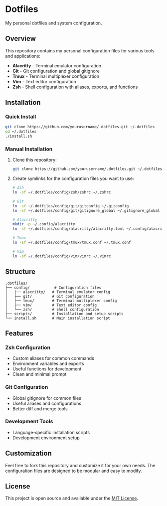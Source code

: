 # Dotfiles

My personal dotfiles and system configuration.

## Overview

This repository contains my personal configuration files for various tools and applications:

- **Alacritty** - Terminal emulator configuration
- **Git** - Git configuration and global gitignore
- **Tmux** - Terminal multiplexer configuration  
- **Vim** - Text editor configuration
- **Zsh** - Shell configuration with aliases, exports, and functions

## Installation

### Quick Install

```bash
git clone https://github.com/yourusername/.dotfiles.git ~/.dotfiles
cd ~/.dotfiles
./install.sh
```

### Manual Installation

1. Clone this repository:
   ```bash
   git clone https://github.com/yourusername/.dotfiles.git ~/.dotfiles
   ```

2. Create symlinks for the configuration files you want to use:
   ```bash
   # Zsh
   ln -sf ~/.dotfiles/config/zsh/zshrc ~/.zshrc
   
   # Git
   ln -sf ~/.dotfiles/config/git/gitconfig ~/.gitconfig
   ln -sf ~/.dotfiles/config/git/gitignore_global ~/.gitignore_global
   
   # Alacritty
   mkdir -p ~/.config/alacritty
   ln -sf ~/.dotfiles/config/alacritty/alacritty.toml ~/.config/alacritty/alacritty.toml
   
   # Tmux
   ln -sf ~/.dotfiles/config/tmux/tmux.conf ~/.tmux.conf
   
   # Vim
   ln -sf ~/.dotfiles/config/vim/vimrc ~/.vimrc
   ```

## Structure

```
.dotfiles/
├── config/           # Configuration files
│   ├── alacritty/   # Terminal emulator config
│   ├── git/         # Git configuration
│   ├── tmux/        # Terminal multiplexer config
│   ├── vim/         # Text editor config
│   └── zsh/         # Shell configuration
├── scripts/         # Installation and setup scripts
└── install.sh       # Main installation script
```

## Features

### Zsh Configuration
- Custom aliases for common commands
- Environment variables and exports
- Useful functions for development
- Clean and minimal prompt

### Git Configuration
- Global gitignore for common files
- Useful aliases and configurations
- Better diff and merge tools

### Development Tools
- Language-specific installation scripts
- Development environment setup

## Customization

Feel free to fork this repository and customize it for your own needs. The configuration files are designed to be modular and easy to modify.

## License

This project is open source and available under the [MIT License](LICENSE).
